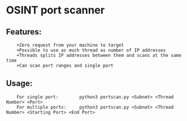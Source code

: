 # OSINT port scanner 

## Features:
        +Zero request from your machine to target
        +Possible to use as much thread as number of IP addresses
        +Threads splits IP addresses between them and scans at the same time
        +Can scan port ranges and single port

## Usage:
        For single port:        python3 portscan.py <Subnet> <Thread Number> <Port>
        For multiple ports:     python3 portscan.py <Subnet> <Thread Number> <Starting Port> <End Port>
